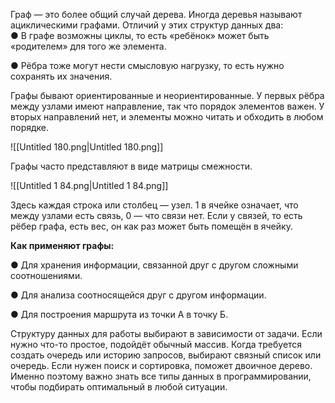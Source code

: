 Граф — это более общий случай дерева. Иногда деревья называют ациклическими графами. Отличий у этих структур данных два:  
● В графе возможны циклы, то есть «ребёнок» может быть «родителем» для того же элемента.  

● Рёбра тоже могут нести смысловую нагрузку, то есть нужно сохранять их значения.

Графы бывают ориентированные и неориентированные. У первых рёбра между узлами имеют направление, так что порядок элементов важен. У вторых направлений нет, и элементы можно читать и обходить в любом порядке.

![[Untitled 180.png|Untitled 180.png]]

Графы часто представляют в виде матрицы смежности.

![[Untitled 1 84.png|Untitled 1 84.png]]

Здесь каждая строка или столбец — узел. 1 в ячейке означает, что между узлами есть связь, 0 — что связи нет. Если у связей, то есть рёбер графа, есть вес, он как раз может быть помещён в ячейку.

**Как применяют графы:**

● Для хранения информации, связанной друг с другом сложными соотношениями.

● Для анализа соотносящейся друг с другом информации.

● Для построения маршрута из точки А в точку Б.

Структуру данных для работы выбирают в зависимости от задачи. Если нужно что-то простое, подойдёт обычный массив. Когда требуется создать очередь или историю запросов, выбирают связный список или очередь. Если нужен поиск и сортировка, поможет двоичное дерево. Именно поэтому важно знать все типы данных в программировании, чтобы подбирать оптимальный в любой ситуации.